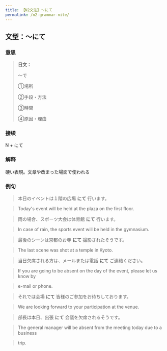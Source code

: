 ```yaml
---
title: 【N2文法】〜にて
permalink: /n2-grammar-nite/
---
```


## 文型：〜にて

### 意思

> **日文：**
> 
> 〜で
> 
> ①場所
> 
> ②手段・方法
> 
> ③時間
> 
> ④原因・理由


### 接续

N + にて

### 解释

硬い表現。文章や改まった場面で使われる

### 例句

> 本日のイベントは１階の広場 **にて** 行います。

> Today's event will be held at the plaza on the first floor.

> 雨の場合、スポーツ大会は体育館 **にて** 行います。

> In case of rain, the sports event will be held in the gymnasium.

> 最後のシーンは京都のお寺 **にて** 撮影されたそうです。

> The last scene was shot at a temple in Kyoto.

> 当日欠席される方は、メールまたは電話 **にて** ご連絡ください。

> If you are going to be absent on the day of the event, please let us know by

> e-mail or phone.

> それでは会場 **にて** 皆様のご参加をお待ちしております。

> We are looking forward to your participation at the venue.

> 部長は本日、出張 **にて** 会議を欠席されるそうです。

> The general manager will be absent from the meeting today due to a business

> trip.


